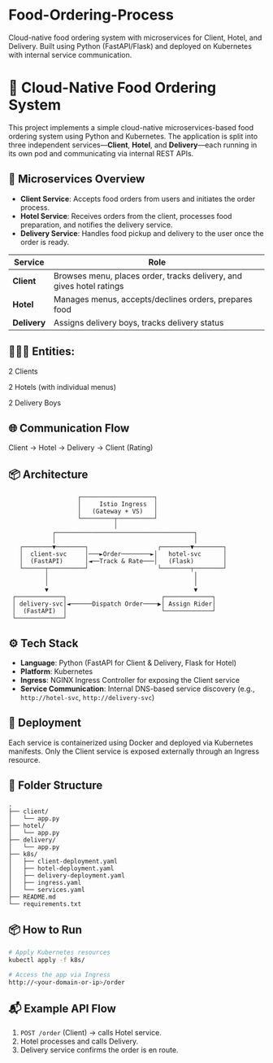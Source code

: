 # Food-Ordering-Process
Cloud-native food ordering system with microservices for Client, Hotel, and Delivery. Built using Python (FastAPI/Flask) and deployed on Kubernetes with internal service communication.


# 🍔 Cloud-Native Food Ordering System

This project implements a simple cloud-native microservices-based food ordering system using Python and Kubernetes. The application is split into three independent services—**Client**, **Hotel**, and **Delivery**—each running in its own pod and communicating via internal REST APIs.

## 🧱 Microservices Overview

* **Client Service**: Accepts food orders from users and initiates the order process.
* **Hotel Service**: Receives orders from the client, processes food preparation, and notifies the delivery service.
* **Delivery Service**: Handles food pickup and delivery to the user once the order is ready.

| Service      | Role                                                                 |
| ------------ | -------------------------------------------------------------------- |
| **Client**   | Browses menu, places order, tracks delivery, and gives hotel ratings |
| **Hotel**    | Manages menus, accepts/declines orders, prepares food                |
| **Delivery** | Assigns delivery boys, tracks delivery status                        |

## 🧑‍🤝‍🧑 Entities:
2 Clients

2 Hotels (with individual menus)

2 Delivery Boys

## 🌐 Communication Flow
Client -> Hotel -> Delivery -> Client (Rating)

## 📦 Architecture
                       ┌────────────────────┐
                       │     Istio Ingress  │
                       │   (Gateway + VS)   │
                       └─────────┬──────────┘
                                 │
                ┌──────────────────────────────────────┐
                │                                      │
       ┌────────▼────────┐                   ┌────────▼────────┐
       │  client-svc     │───►Order────────►│   hotel-svc      │
       │  (FastAPI)      │◄──Track & Rate───│   (Flask)        │
       └──────┬──────────┘                   └────────┬────────┘
              │                                        │
              │                                        │
              ▼                                        ▼
     ┌─────────────┐                          ┌─────────────┐
     │ delivery-svc│◄──────Dispatch Order────▶│ Assign Rider│
     │  (FastAPI)  │                          └─────────────┘
     └─────────────┘
 




## ⚙️ Tech Stack

* **Language**: Python (FastAPI for Client & Delivery, Flask for Hotel)
* **Platform**: Kubernetes
* **Ingress**: NGINX Ingress Controller for exposing the Client service
* **Service Communication**: Internal DNS-based service discovery (e.g., `http://hotel-svc`, `http://delivery-svc`)

## 🚀 Deployment

Each service is containerized using Docker and deployed via Kubernetes manifests. Only the Client service is exposed externally through an Ingress resource.

## 📂 Folder Structure

```
.
├── client/
│   └── app.py
├── hotel/
│   └── app.py
├── delivery/
│   └── app.py
├── k8s/
│   ├── client-deployment.yaml
│   ├── hotel-deployment.yaml
│   ├── delivery-deployment.yaml
│   ├── ingress.yaml
│   └── services.yaml
├── README.md
└── requirements.txt
```

## 📦 How to Run

```bash
# Apply Kubernetes resources
kubectl apply -f k8s/

# Access the app via Ingress
http://<your-domain-or-ip>/order
```

## 📬 Example API Flow

1. `POST /order` (Client) → calls Hotel service.
2. Hotel processes and calls Delivery.
3. Delivery service confirms the order is en route.

